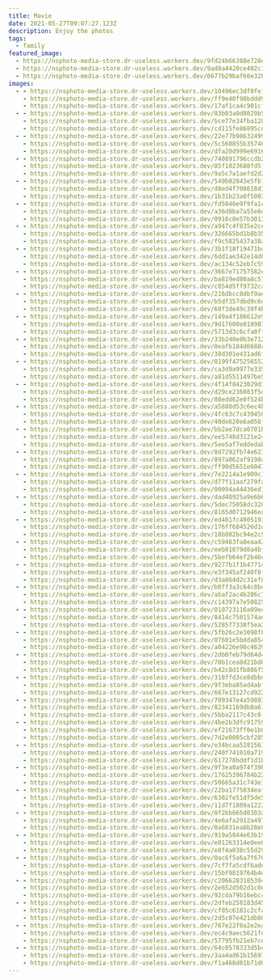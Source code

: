 ```yaml
---
title: Mavie
date: 2021-05-27T09:07:27.123Z
description: Enjoy the photos
tags:
  - family
featured_image:
  - https://nsphoto-media-store.dr-useless.workers.dev/9fd24b66388e728e3c295d3141e601e91afd9e3fc3ed569ae5aaba739eb46ee3:image/avif
  - https://nsphoto-media-store.dr-useless.workers.dev/9ad8a4420ce402c1c460587ff6d9ce9601bf6f413f39a8a5c45f52b53c9ba617:image/webp
  - https://nsphoto-media-store.dr-useless.workers.dev/6677b29baf60e32894c30dfdcc284eab48cd01c3122b55fbb98483e4ef147dff:image/jpeg
images:
  - - https://nsphoto-media-store.dr-useless.workers.dev/10496ec3df0fe17951fffab24892c6bfb09ed3196b3ce17666098a3b59920122:image/avif
    - https://nsphoto-media-store.dr-useless.workers.dev/ff9e40f98bddd9bd1699d15ec696f947af80b8bb361f12dc2539af203a3fdf6d:image/webp
    - https://nsphoto-media-store.dr-useless.workers.dev/17af1ca4c901cfe4e58517603286ec8f857fd833304c0835aeee6ddd09ef9e6c:image/jpeg
  - - https://nsphoto-media-store.dr-useless.workers.dev/83b03a0d8029b5057673af84c428909a028305095f42f774f643c7fc32b76c60:image/avif
    - https://nsphoto-media-store.dr-useless.workers.dev/bce77e34fba1283586a80711f994260ab1eb0e96a474e0c6d488f0903a227e40:image/webp
    - https://nsphoto-media-store.dr-useless.workers.dev/cd115fe86895cc4031dd4cd468269af707d7080d34d6fdf6708bbac4c52eb019:image/jpeg
  - - https://nsphoto-media-store.dr-useless.workers.dev/22e77b9863249945fab193c9576a968adaa26f38c1fecf541602143801f0c527:image/avif
    - https://nsphoto-media-store.dr-useless.workers.dev/5c560855b35740134a8857f21ccd682bfe726c25d83d7ec778ad516605e0e69c:image/webp
    - https://nsphoto-media-store.dr-useless.workers.dev/dfa20d999e69166350a6d1361761d389ff13fd02a7bfcce9adab58c955d3015d:image/jpeg
  - - https://nsphoto-media-store.dr-useless.workers.dev/740891796ccdb29015567bac121e655751d0a35c20783bd9cb6036db77a774bf:image/avif
    - https://nsphoto-media-store.dr-useless.workers.dev/85f1023680fd5f3303ea669c79ca66378e0a1a7fb9aaa5ad6db063cd2b7ac63f:image/webp
    - https://nsphoto-media-store.dr-useless.workers.dev/9a5c7a1aefd2d28c6220f46170966d9072ee9c8e6b76d80059fec59f41d85515:image/jpeg
  - - https://nsphoto-media-store.dr-useless.workers.dev/549b02843e5fb70d31e356c1513dfb28e147b1fce53664f7b657bb485d7dc98a:image/avif
    - https://nsphoto-media-store.dr-useless.workers.dev/d8ed4f708618d33bcc0fd6a4412f38836eff2816e27aa90d562bbc61ebd1df71:image/webp
    - https://nsphoto-media-store.dr-useless.workers.dev/1b31b23a0f5003089a39e7349cfc9ce8302cf9785673dda2e791d562c2bf7b08:image/jpeg
  - - https://nsphoto-media-store.dr-useless.workers.dev/fd5846e9f9fa1c8ecf198f8a8edfdac24eeb90e5ccdca7907a21ee309a5485bd:image/avif
    - https://nsphoto-media-store.dr-useless.workers.dev/a36d8ba7a55e6d74c9393be3d45ba889a0e439c6174fb90c272b89e7a688c39a:image/webp
    - https://nsphoto-media-store.dr-useless.workers.dev/0910c0e57b3013578e4b223bf9e1898b5f1e794847bbf6e1170be5dbd4110b0d:image/jpeg
  - - https://nsphoto-media-store.dr-useless.workers.dev/a947c4f835e2cea3791ec877345d98844aee7acb52541bb08e4b59081c0adede:image/avif
    - https://nsphoto-media-store.dr-useless.workers.dev/326665bd1b8b355375926fd8f73e451ad2aa4e68dcfe6b2e51b614099985962c:image/webp
    - https://nsphoto-media-store.dr-useless.workers.dev/f9c5825437a38a3a4f43e4b58eae602fd2985906684ab0f22204a8eeb9f1b5cf:image/jpeg
  - - https://nsphoto-media-store.dr-useless.workers.dev/3b1f18f19471bdc694654cc3d9f87cfd161d6791672ad6c762168f8178f140a6:image/avif
    - https://nsphoto-media-store.dr-useless.workers.dev/6dd1ae342e14d8c535be36947fc7d2ea219f0b3639b22f405e136956753afc65:image/webp
    - https://nsphoto-media-store.dr-useless.workers.dev/ac134c52eb7c593b1f2db160a59f19e74ae068b1a525ec71f3e3d8bb732dce40:image/jpeg
  - - https://nsphoto-media-store.dr-useless.workers.dev/3667e71757582c697fc64d148ac97d9438f1a3a13f1809f90ae80eaf2dc4aa76:image/avif
    - https://nsphoto-media-store.dr-useless.workers.dev/ba819ed80a8c578dfc2985131a8eeb2b2fb63b6b5ee1273596a0de8a8ab31d79:image/webp
    - https://nsphoto-media-store.dr-useless.workers.dev/c854d5ff9732cad3375aa0537854e926d70a4900cfda1b17ea5a6a4722524012:image/jpeg
  - - https://nsphoto-media-store.dr-useless.workers.dev/216dbcc8dbf9ae134bf4b4bfc36c8232c918cb2ff14d5e2e720b760cc76d6039:image/avif
    - https://nsphoto-media-store.dr-useless.workers.dev/b5df357dbd9c6dbd344afb091250d073722860a4cf96b6c0be76919ff3c860c6:image/webp
    - https://nsphoto-media-store.dr-useless.workers.dev/60f3de49c39f4bef2f55dda731fd3793a93a2d8034062c2ed422fd8f624da41c:image/jpeg
  - - https://nsphoto-media-store.dr-useless.workers.dev/149a4f186612e946f81305059a3cfa054c54f4c52bd3049c0ce1915d155f2a4a:image/avif
    - https://nsphoto-media-store.dr-useless.workers.dev/9d17600e018987fd8b6463a890dcc0bf0b58c6c0a277fd653afdff18b296da52:image/webp
    - https://nsphoto-media-store.dr-useless.workers.dev/5713d3c6cfa0ff7d88fcd0758c84cb5106d4d839a267cd5bbb2fbff8e2e571be:image/jpeg
  - - https://nsphoto-media-store.dr-useless.workers.dev/33b240e0b3e71286a96e0dcfeda91f8ce19862fc99eb74877a4cae082ab164c8:image/avif
    - https://nsphoto-media-store.dr-useless.workers.dev/0eafb184d6688cda89783f724275a15075a57285c83c4fcbaea869d6426d7c7a:image/webp
    - https://nsphoto-media-store.dr-useless.workers.dev/38d301e431ad6f9c36980f341a83c13419deadedef7c26d2959b2cc876fd18be:image/jpeg
  - - https://nsphoto-media-store.dr-useless.workers.dev/0199f47525655253b7642a4900f72b665d51c57366f8d8906809ba4555f14290:image/avif
    - https://nsphoto-media-store.dr-useless.workers.dev/ca3d9a9977e3354bef3b6a1565a132c2e06194aa3939209513c1010d0600b15b:image/webp
    - https://nsphoto-media-store.dr-useless.workers.dev/a81d5511497be5323afef99ead3760ccc701acc622efa7a5c04f3a2b17409fcc:image/jpeg
  - - https://nsphoto-media-store.dr-useless.workers.dev/4f14f8423029d3404aae96d740d11f669c41ed837123f1ad571aab1a0ab61467:image/avif
    - https://nsphoto-media-store.dr-useless.workers.dev/d29ce236083f5d8cbb77295201effc2be2d8d89d5b5bdf6e95495c69ffa1def3:image/webp
    - https://nsphoto-media-store.dr-useless.workers.dev/80edd62e0f524b23ba079d4991533897eb09c20b2bb7cc8d153f984b135c52ee:image/jpeg
  - - https://nsphoto-media-store.dr-useless.workers.dev/a5880d53c6ec4ba21ef1ee9b4e4a9b99f231a07735264df0874ad7c8393c1021:image/avif
    - https://nsphoto-media-store.dr-useless.workers.dev/4fc63c7c43945062af0fb6fe46b506cb51b5f00f637e24ae146d01315e6e3ef3:image/webp
    - https://nsphoto-media-store.dr-useless.workers.dev/40de620e6a056f1d345062b9bdade3cc551f166720912d940d1146dd4528c455:image/jpeg
  - - https://nsphoto-media-store.dr-useless.workers.dev/bb2ae7dca0701bed2c96fb2acd54e6e29e9bf15606925e58eba0df2f6b6f8fb6:image/avif
    - https://nsphoto-media-store.dr-useless.workers.dev/ee5748d3121e241b6286f4d755b99f5c01761a2287e1f09fa44a9941dfdd2dd0:image/webp
    - https://nsphoto-media-store.dr-useless.workers.dev/5ee5af7eddedabd111add9b765c51e0df98a46af660e4f94829e56f3ce30a189:image/jpeg
  - - https://nsphoto-media-store.dr-useless.workers.dev/8d7292fb74e6237b5ea511edfdf79ce1bcff6ead5fabd87798a2e45f3ce920e1:image/avif
    - https://nsphoto-media-store.dr-useless.workers.dev/897a062af9198a92b1b1c71bca90f74c33817f185b890077e52d5650a8d5a6c7:image/webp
    - https://nsphoto-media-store.dr-useless.workers.dev/ff90d5651e6047a543f489efa62512f8e46a0ba3a1ad72c0fe74e4a66a8acdb6:image/jpeg
  - - https://nsphoto-media-store.dr-useless.workers.dev/7e2214a1e909c1bbb1d3236db87d11783ce52b568b51bebb6cffaefb6b27b070:image/avif
    - https://nsphoto-media-store.dr-useless.workers.dev/d77f11aaf279faf2c83ad640520277fa2e589a3ccc529764ebbc306edfeedd4b:image/webp
    - https://nsphoto-media-store.dr-useless.workers.dev/00094a44436ed1ddc86554f7ba69cd3eb7c205144952e21abdfab590f8f4e6c6:image/jpeg
  - - https://nsphoto-media-store.dr-useless.workers.dev/dad40925a9e6b6eb59d210a6d2135f42291da91a31173cfef62c0bad6480652d:image/avif
    - https://nsphoto-media-store.dr-useless.workers.dev/5dec75058dc3289c92a4101fb927bbc0aabb1a270e44df7790c4f2f954de7141:image/webp
    - https://nsphoto-media-store.dr-useless.workers.dev/8165d0712946ead2d3d90ae5adc95dd58e450878be04d5db3b9ba376fd85c634:image/jpeg
  - - https://nsphoto-media-store.dr-useless.workers.dev/ed481fc4905193c93b4d178ac6a34b58ec5f7833a5f388d75266dcbcd6517047:image/avif
    - https://nsphoto-media-store.dr-useless.workers.dev/176ff684526d1d3feb4ab13d5c1eed4ff3458d78c15048f5fb4d2ffee48cf7ee:image/webp
    - https://nsphoto-media-store.dr-useless.workers.dev/18b802bc94e2c9f936c45e6e105fd49414a5af56c3923ffb0967c54401001c82:image/jpeg
  - - https://nsphoto-media-store.dr-useless.workers.dev/c59483fa8eaa427dd4bb44a02273bc0a8b0b620df77eba45897d35eef1eba2f0:image/avif
    - https://nsphoto-media-store.dr-useless.workers.dev/eeb81079d0a4bf173279c047cb86267fc039d72c535cc679e8784ae98363f020:image/webp
    - https://nsphoto-media-store.dr-useless.workers.dev/5befb64ef2b46c9cddfe2f76a5264b72cc6090c9389f9cf982b51a112a151ba8:image/jpeg
  - - https://nsphoto-media-store.dr-useless.workers.dev/9277b1f1b47714833e154d050600be421c9a3115c0241103d095b8a76ee55b4c:image/avif
    - https://nsphoto-media-store.dr-useless.workers.dev/e3f345af240f8f468e1f99f87cf52d88cb32f341d1fa7cef99a5bf7608d8a261:image/webp
    - https://nsphoto-media-store.dr-useless.workers.dev/d3a864d2c31ef83181a5dd801eca423bedf545450681ec49b7f06b618780f43b:image/jpeg
  - - https://nsphoto-media-store.dr-useless.workers.dev/b0ff3a3c64c8bed3cf791169eac96f99469cdf76b0c230880dd71069327a544a:image/avif
    - https://nsphoto-media-store.dr-useless.workers.dev/abaf2ac4b286c7d49ecbed706e1b70576840c2b93c0273d5edc54e211e479264:image/webp
    - https://nsphoto-media-store.dr-useless.workers.dev/c14397a7e508258c6cd7e43cc07a7d8d4c6ab9dd4b43ce215d4f11edb4ed177c:image/jpeg
  - - https://nsphoto-media-store.dr-useless.workers.dev/010723116a09eccd6ec31d0a64baf32ad224f27703447df3cc710da4a2141d3c:image/avif
    - https://nsphoto-media-store.dr-useless.workers.dev/8414c7501574aebfb0bb341fdae9a7bd933e1df610781b5bd3037d13240d268b:image/webp
    - https://nsphoto-media-store.dr-useless.workers.dev/5285f7338f5ea2fc65ed63a829b76b8491ea697390afbe143bacb60149f08913:image/jpeg
  - - https://nsphoto-media-store.dr-useless.workers.dev/5fb26c2e3098f83220fefeb8fad6f9b0bf158338c237aad27e3e0de66791fccd:image/avif
    - https://nsphoto-media-store.dr-useless.workers.dev/07601e5bdda854a887ced64c316af7e097aed95c4d3375bb1fd513dfe1cad7be:image/webp
    - https://nsphoto-media-store.dr-useless.workers.dev/a04226e90c46391269c5e8b96a827a72fc68a853788bbdadddae3976aa2158db:image/jpeg
  - - https://nsphoto-media-store.dr-useless.workers.dev/2db0feb79d64d4ca93f66ed6bd6e6136729c7f8d52ccaf2a59a2c64691afd485:image/avif
    - https://nsphoto-media-store.dr-useless.workers.dev/70b1cea8d21bd6a2cd97cb8dfae83a9b805daee6d2e4eb33b6fece1b7708f485:image/webp
    - https://nsphoto-media-store.dr-useless.workers.dev/b42c8d1fb886f591218ae238106e33865c72937e6d9c47806d3bff39f57c5ce9:image/jpeg
  - - https://nsphoto-media-store.dr-useless.workers.dev/318ffd3ce8dbbda6a36b8ff027396061176d4738ed718d9907a75a1c84bb1c75:image/avif
    - https://nsphoto-media-store.dr-useless.workers.dev/9f3eba85ad4abf512412216aebc405499028cc4c9c4b085e368eb133028011a9:image/webp
    - https://nsphoto-media-store.dr-useless.workers.dev/667e13127cd922e79d50f7a4234943985a4c8d26b7442f4aaf33ebf10aea07b7:image/jpeg
  - - https://nsphoto-media-store.dr-useless.workers.dev/709347e4a598934d0cef531eeb9451ca7e1552fc3058248152ea29b2deb83819:image/avif
    - https://nsphoto-media-store.dr-useless.workers.dev/82341169db8a61772c83d8edd29993e332d5ccaad1a923d40c783dd6d4294dfd:image/webp
    - https://nsphoto-media-store.dr-useless.workers.dev/5bba2117c43c6f4deb8855f4ffba52c71fad2558e2e406be31221ea0fc67a580:image/jpeg
  - - https://nsphoto-media-store.dr-useless.workers.dev/4be2b3dfc91759bdaf46d70f1e49588ebdd22803a612adbc7fa9ab0917d78890:image/avif
    - https://nsphoto-media-store.dr-useless.workers.dev/ef21673ff0e1b0ae5d121d7f92296218792461b246ebf40ab85b7f7a93c0a1bc:image/webp
    - https://nsphoto-media-store.dr-useless.workers.dev/7d2e0005cbf285800493c6d9487ddb3ad2d6d472bc11284d3722f5be0c2878fb:image/jpeg
  - - https://nsphoto-media-store.dr-useless.workers.dev/e34bcaa52815619b0ebfca90f066c5018d19ca4cae599e3abcb4023acfb8a75a:image/avif
    - https://nsphoto-media-store.dr-useless.workers.dev/240f741010a71965237bbc25b8ea780ba929ccdf089aab35f06787e4132a5598:image/webp
    - https://nsphoto-media-store.dr-useless.workers.dev/617278bddf1d1b76612d4eb5a2f23f0d4cd37eb429760a12d9bb2397f9fe14db:image/jpeg
  - - https://nsphoto-media-store.dr-useless.workers.dev/9f3ea0a974f39be6c81a3e22d38961a2eb6d1de2c884abba0fab42bb8a6afe60:image/avif
    - https://nsphoto-media-store.dr-useless.workers.dev/17625396784b22ef7b2c011a0848b9d1c925ef62e412c39b1a4b5f813d629496:image/webp
    - https://nsphoto-media-store.dr-useless.workers.dev/50665a31c743e1f8c6991ee7a2bc7f137fcf33e1d8862d75c464cb5c30c878a8:image/jpeg
  - - https://nsphoto-media-store.dr-useless.workers.dev/22ba1775034eafc8c26740d98ed59e06ac41f2671ca54196b505d51049d19517:image/avif
    - https://nsphoto-media-store.dr-useless.workers.dev/6302fe51df5de56b5683169f8195a2a9922c41e4c8c4971bad13477dea363dab:image/webp
    - https://nsphoto-media-store.dr-useless.workers.dev/11d7f1809a12220c0cb31eed535e1110ed88b0c6a034323742ba0b225c2fb09c:image/jpeg
  - - https://nsphoto-media-store.dr-useless.workers.dev/0f2bb665d0303abab96aa40135f298c5aa2f623a3c9832379b04904e28baf836:image/avif
    - https://nsphoto-media-store.dr-useless.workers.dev/4e6afa2912a497b76b1c985587c578d5bb4ad02276e9ddfe45339216c76652aa:image/webp
    - https://nsphoto-media-store.dr-useless.workers.dev/0a6031ea8b28e826b4ac8e771b8112d62048a7679554d28afca8023feefbe7f7:image/jpeg
  - - https://nsphoto-media-store.dr-useless.workers.dev/919a5844e63b19303d93fe9c8b0fb9a7b09842e0f58fd26482f41eb8e785ea2e:image/avif
    - https://nsphoto-media-store.dr-useless.workers.dev/e01263314e0ee6093186216f94e017c47dd34386a9c8d18debba0733ea58359d:image/webp
    - https://nsphoto-media-store.dr-useless.workers.dev/e8f4a038c55d29cc83f698a7a0bc436a7cf74b6bf89a5dfac622d2ff71abc3e3:image/jpeg
  - - https://nsphoto-media-store.dr-useless.workers.dev/0ac6f5a6a7f670cefb13835bf8093e19e4aa1062d0a211af68ff1e7e7f03c8ce:image/avif
    - https://nsphoto-media-store.dr-useless.workers.dev/7cf7fa5cdf6ade46bbaca8838bab6a85fdb6d82d3b16dbbef02b5265e570d923:image/webp
    - https://nsphoto-media-store.dr-useless.workers.dev/15bf9819764b4d28fa3936099af90e89050995791cf78fc92806eb8b13f1a2a7:image/jpeg
  - - https://nsphoto-media-store.dr-useless.workers.dev/c2066283185394620ef0af2b5c3578a1ebe47d96cc131294f4333ceefc7d289a:image/avif
    - https://nsphoto-media-store.dr-useless.workers.dev/2e652d502d1c0edba4efcf1c95b1945fdf80c88b9a17685c903c5492028a315b:image/webp
    - https://nsphoto-media-store.dr-useless.workers.dev/92cda79b16ebc434c1c4a9162519577f809e8bc4c57d00ff695f99d3000f43e6:image/jpeg
  - - https://nsphoto-media-store.dr-useless.workers.dev/2dfeb258183d45b3ff99637d090382710005bc198255ab13dc9291ec2b558027:image/avif
    - https://nsphoto-media-store.dr-useless.workers.dev/cf05c6181c2cfa76d33cae39e97c764e379076affa5cb4e8b6eb40635166252e:image/webp
    - https://nsphoto-media-store.dr-useless.workers.dev/2d5c07e421db80b8b779c423803565081ecfe81c81eb4bdab283e0a6fb5e5d26:image/jpeg
  - - https://nsphoto-media-store.dr-useless.workers.dev/767e22f0a2e2ea0307475f488262aa029f00bba666a5bb4fd4c39f92fd2146c2:image/avif
    - https://nsphoto-media-store.dr-useless.workers.dev/ec4c9aec5621fd68ced92149b26e8d5af9873dca58c28f890271714d0948ee55:image/webp
    - https://nsphoto-media-store.dr-useless.workers.dev/57795fb21eb7ce77408cbc6866ff3b554b26ba53744bb27d646a87dd4042be1d:image/jpeg
  - - https://nsphoto-media-store.dr-useless.workers.dev/64c0578333d5bcaafb511a42a689773ad0a0fd2aaad19e2e2030d42288f32586:image/avif
    - https://nsphoto-media-store.dr-useless.workers.dev/3aa4ad61b156975c43fc8e6db6541b07ddc433189235606d9202be8b8a88cf7b:image/webp
    - https://nsphoto-media-store.dr-useless.workers.dev/f1a468d01b71d0e518756bcf79ce639e1ef8183ce2e9585031a5aca21302b6bd:image/jpeg
---
```

